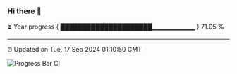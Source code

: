 ### Hi there 👋

⏳ Year progress { █████████████████████▁▁▁▁▁▁▁▁▁ } 71.05 %

---

⏰ Updated on Tue, 17 Sep 2024 01:10:50 GMT

![Progress Bar CI](https://github.com/liununu/liununu/workflows/Progress%20Bar%20CI/badge.svg)
